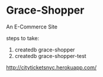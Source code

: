 # Grace-Shopper

An E-Commerce Site

steps to take:

1. createdb grace-shopper
2. createdb grace-shopper-test

http://cityticketsnyc.herokuapp.com/
